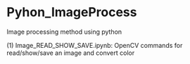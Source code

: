 # Pyhon_ImageProcess
Image processing method using python

(1) Image_READ_SHOW_SAVE.ipynb: OpenCV commands for read/show/save an image and convert color
